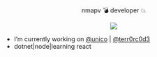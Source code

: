 <p align="center">nmapv 💣 developer 💥</p>

<p align="center">
  <img src="https://media.giphy.com/media/d7T4QHwtmQYAqqNdNC/giphy.gif">
</p>

- I’m currently working on [@unico](https://github.com/acesso-io) | [@terr0rc0d3](https://gg.gg)
- dotnet|node|learning react
